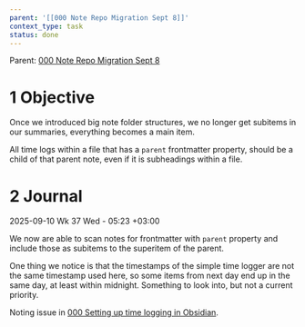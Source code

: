 ```yaml
---
parent: '[[000 Note Repo Migration Sept 8]]'
context_type: task
status: done
---
```


Parent: [000 Note Repo Migration Sept 8](../000%20Note%20Repo%20Migration%20Sept%208.md)

# 1 Objective

Once we introduced big note folder structures, we no longer get subitems in our summaries, everything becomes a main item.

All time logs within a file that has a `parent` frontmatter property, should be a child of that parent note, even if it is subheadings within a file.

# 2 Journal

2025-09-10 Wk 37 Wed - 05:23 +03:00

We now are able to scan notes for frontmatter with `parent` property and include those as subitems to the superitem of the parent.

One thing we notice is that the timestamps of the simple time logger are not the same timestamp used here, so some items from next day end up in the same day, at least within midnight. Something to look into, but not a current priority.

Noting issue in [000 Setting up time logging in Obsidian](../../../../topics/tooling/obsidian/entries/2025/000%20Setting%20up%20time%20logging%20in%20Obsidian.md).
